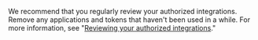 We recommend that you regularly review your authorized integrations. Remove any applications and tokens that haven't been used in a while. For more information, see "[Reviewing your authorized integrations](/articles/reviewing-your-authorized-integrations)."
